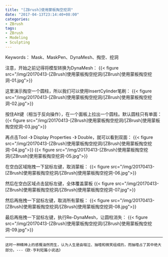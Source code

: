```yaml
---
title: "[ZBrush]使用蒙板掏空挖洞"
date: "2017-04-13T23:14:40+08:00"
categories:
- ZBrush
tags:
- ZBrush
- Modeling
- Sculpting
---
```


Keywords： Mask、MaskPen、DynaMesh、掏空、挖洞

注意，开始之前记得将模型转换为DynaMesh：
{{< figure src="/img/20170413-[ZBrush]使用蒙板掏空挖洞/[ZBrush]使用蒙板掏空挖洞-01.jpg">}}

这里演示掏空一个圆柱，所以我们可以使用InsertCylinder笔刷：
{{< figure src="/img/20170413-[ZBrush]使用蒙板掏空挖洞/[ZBrush]使用蒙板掏空挖洞-02.jpg">}}

按住Alt键（相当于反向操作），在一个面板上拉出一个圆柱。默认圆柱只有单面：
{{< figure src="/img/20170413-[ZBrush]使用蒙板掏空挖洞/[ZBrush]使用蒙板掏空挖洞-03.jpg">}}

再点击Tool -》 Display Properties -》 Double，就可以看到双面：
{{< figure src="/img/20170413-[ZBrush]使用蒙板掏空挖洞/[ZBrush]使用蒙板掏空挖洞-04.jpg">}}
{{< figure src="/img/20170413-[ZBrush]使用蒙板掏空挖洞/[ZBrush]使用蒙板掏空挖洞-05.jpg">}}

在空白区域拖拽一下鼠标左键，取消蒙板：
{{< figure src="/img/20170413-[ZBrush]使用蒙板掏空挖洞/[ZBrush]使用蒙板掏空挖洞-06.jpg">}}

然后在空白区域点击鼠标左键，全体覆盖蒙板
{{< figure src="/img/20170413-[ZBrush]使用蒙板掏空挖洞/[ZBrush]使用蒙板掏空挖洞-07.jpg">}}

然后再拖拽一下鼠标左键，取消所有蒙板：
{{< figure src="/img/20170413-[ZBrush]使用蒙板掏空挖洞/[ZBrush]使用蒙板掏空挖洞-08.jpg">}}

最后再拖拽一下鼠标左键，执行Re-DynaMesh，让圆柱消失：
{{< figure src="/img/20170413-[ZBrush]使用蒙板掏空挖洞/[ZBrush]使用蒙板掏空挖洞-09.jpg">}}

***
`这时一种精神上的感慨油然而生，认为人生是由啜泣、抽噎和微笑组成的，而抽噎占了其中绝大部分。---《欧·亨利短篇小说选》`